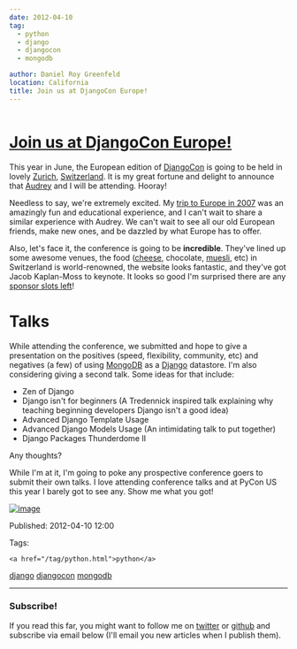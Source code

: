 ```yaml
---
date: 2012-04-10
tag: 
  - python
  - django
  - djangocon
  - mongodb

author: Daniel Roy Greenfeld
location: California
title: Join us at DjangoCon Europe!
---
```

<div class="twelve wide column">

<h1 class="ui block header">
<div class="content">
<a href="/djangocon-europe.html">Join us at DjangoCon Europe!</a>
</div>
</h1>
<p>This year in June, the European edition of
<a href="http://djangocon.eu" target="_blank">DjangoCon</a> is going to be held in lovely
<a href="https://en.wikipedia.org/wiki/Zurich" target="_blank">Zurich</a>,
<a href="https://en.wikipedia.org/wiki/Switzerland" target="_blank">Switzerland</a>. It is my great
fortune and delight to announce that <a href="http://audreymroy.com" target="_blank">Audrey</a> and
I will be attending. Hooray!</p>
<p>Needless to say, we're extremely excited. My <a href="http://dannygreenfeld.blogspot.com/search/label/ploneconf2007" target="_blank">trip to Europe in
2007</a> was
an amazingly fun and educational experience, and I can't wait to share
a similar experience with Audrey. We can't wait to see all our old
European friends, make new ones, and be dazzled by what Europe has to
offer.</p>
<p>Also, let's face it, the conference is going to be <strong>incredible</strong>.
They've lined up some awesome venues, the food
(<a href="https://en.wikipedia.org/wiki/Raclette" target="_blank">cheese</a>, chocolate,
<a href="http://en.wikipedia.org/wiki/Muesli" target="_blank">muesli</a>, etc) in Switzerland is
world-renowned, the website looks fantastic, and they've got Jacob
Kaplan-Moss to keynote. It looks so good I'm surprised there are any
<a href="http://2012.djangocon.eu/sponsors/" target="_blank">sponsor slots left</a>!</p>
<h1 id="talks">Talks</h1>
<p>While attending the conference, we submitted and hope to give a
presentation on the positives (speed, flexibility, community, etc) and
negatives (a few) of using <a href="http://www.mongodb.org/" target="_blank">MongoDB</a> as a
<a href="http://djangoproject.com" target="_blank">Django</a> datastore. I'm also considering
giving a second talk. Some ideas for that include:</p>
<ul>
<li>Zen of Django</li>
<li>Django isn't for beginners (A Tredennick inspired talk explaining
why teaching beginning developers Django isn't a good idea)</li>
<li>Advanced Django Template Usage</li>
<li>Advanced Django Models Usage (An intimidating talk to put together)</li>
<li>Django Packages Thunderdome II</li>
</ul>
<p>Any thoughts?</p>
<p>While I'm at it, I'm going to poke any prospective conference goers to
submit their own talks. I love attending conference talks and at PyCon
US this year I barely got to see any. Show me what you got!</p>
<p><a href="http://www.flickr.com/photos/pydanny/1614703646/" target="_blank"><img alt="image" src="http://farm3.staticflickr.com/2339/1614703646_2e2610162a.jpg"/></a></p>
<p>Published: 2012-04-10 12:00</p>
<p>Tags:
  
    <a href="/tag/python.html">python</a>
<a href="/tag/django.html">django</a>
<a href="/tag/djangocon.html">djangocon</a>
<a href="/tag/mongodb.html">mongodb</a>
</p>
<hr/>
<h3 class="ui header">Subscribe!</h3>
<p>If you read this far, you might want to follow me on <a href="https://twitter.com/pydanny">twitter</a> or <a href="https://github.com/pydanny">github</a> and subscribe via email below (I'll email you new articles when I publish them).</p>
<!-- Begin MailChimp Signup Form -->
</div>